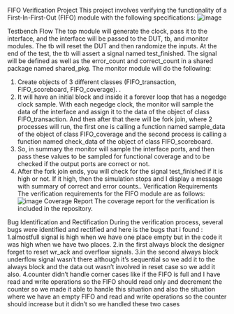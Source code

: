 FIFO Verification Project
This project involves verifying the functionality of a First-In-First-Out (FIFO) module with the following specifications:
![image](https://github.com/aboElhammd/FIFO/assets/124165601/6086b7b6-7c58-4f1f-880b-86656e5728ae)

Testbench Flow
The top module will generate the clock, pass it to the interface, and the interface will be passed to the 
DUT, tb, and monitor modules. The tb will reset the DUT and then randomize the inputs. At the end of 
the test, the tb will assert a signal named test_finished. The signal will be defined as well as the 
error_count and correct_count in a shared package  named shared_pkg. 
The monitor module will do the following:
1. Create objects of 3 different classes (FIFO_transaction, FIFO_scoreboard, FIFO_coverage). .
2. It will have an initial block and inside it a forever loop that has a negedge clock sample. With 
each negedge clock, the monitor will sample the data of the interface and assign it to the data of 
the object of class FIFO_transaction. And then after that there will be fork join, where 2 
processes will run, the first one is calling a function named sample_data of the object of class 
FIFO_coverage and the second process is calling a function named check_data of the object of 
class FIFO_scoreboard.
3. So, in summary the monitor will sample the interface ports, and then pass these values to be 
sampled for functional coverage and to be checked if the output ports are correct or not.
4. After the fork join ends, you will check for the signal test_finished if it is high or not. If it high, 
then the simulation stops and I display a message with summary of correct and error counts..
Verification Requirements
The verification requirements for the FIFO module are as follows:
![image](https://github.com/aboElhammd/FIFO/assets/124165601/ebaf0a76-2745-41e4-a195-459f07986246)
Coverage Report
The coverage report for the verification is included in the repository.

Bug Identification and Rectification
During the verification process, several bugs were identified and rectified and here is the bugs that i found :
1.almostfull signal is high when we have one place empty but in the code it was 
high when we have two places.
2.in the first always block the designer forget to reset wr_ack and overflow 
signals.
3.in the second always block underflow signal wasn’t there although it’s 
sequential so we add it to the always block and the data out wasn’t involved in 
reset case so we add it also.
4.counter didn’t handle corner cases like if the FIFO is full and I have read and 
write operations so the FIFO should read only and decrement the counter so we 
made it able to handle this situation and also the situation where we have an 
empty FIFO and read and write operations so the counter should increase but it 
didn’t so we handled these two cases
